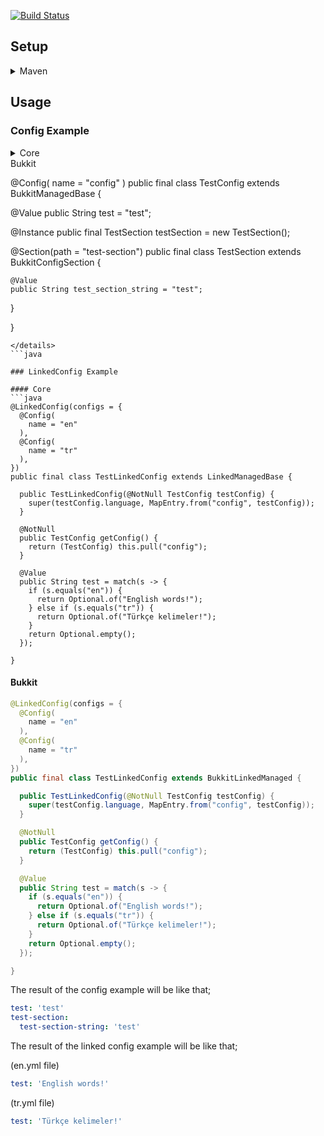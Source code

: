 [![Build Status](https://travis-ci.com/portlek/configs.svg?branch=old)](https://travis-ci.com/portlek/configs)
## Setup

<details>
<summary>Maven</summary>

```xml
<repository>
    <id>portlek</id>
    <url>https://dl.bintray.com/portlek/maven</url>
</repository>

<!-- For the all project type -->
<dependency>
  <groupId>io.github.portlek</groupId>
  <artifactId>configs-core</artifactId>
  <version>1.0</version>
</dependency>
<!-- For the bukkit projects -->
<dependency>
  <groupId>io.github.portlek</groupId>
  <artifactId>configs-bukkit</artifactId>
  <version>1.0</version>
</dependency>
```

Also you have to make relocation for the library with;

```xml
<plugin>
    <groupId>org.apache.maven.plugins</groupId>
    <artifactId>maven-shade-plugin</artifactId>
    <version>3.2.2</version>
    <configuration>
        <!-- Other settings -->
        <relocations>
            <relocation>
                <pattern>io.github.portlek.configs</pattern>
                <!-- Replace this -->
                <shadedPattern>[YOUR PACKAGE].configs</shadedPattern>
            </relocation>
        </relocations>
    </configuration>
    <executions>
        <execution>
            <phase>package</phase>
            <goals>
                <goal>shade</goal>
            </goals>
        </execution>
    </executions>
</plugin>
```
</details>

## Usage

### Config Example

<details>
<summary>Core</summary>

```java
@Config(
  name = "config"
)
public final class TestConfig extends ManagedBase {

  @Value
  public String test = "test";

  @Instance
  public final TestSection testSection = new TestSection();

  @Section(path = "test-section")
  public final class TestSection extends ConfigSectionBase {

    @Value
    public String test_section_string = "test";

  }

}
```
</details>
<summary>Bukkit</summary>

@Config(
  name = "config"
)
public final class TestConfig extends BukkitManagedBase {

  @Value
  public String test = "test";

  @Instance
  public final TestSection testSection = new TestSection();

  @Section(path = "test-section")
  public final class TestSection extends BukkitConfigSection {

    @Value
    public String test_section_string = "test";

  }

}
```
</details>
```java

### LinkedConfig Example

#### Core
```java
@LinkedConfig(configs = {
  @Config(
    name = "en"
  ),
  @Config(
    name = "tr"
  ),
})
public final class TestLinkedConfig extends LinkedManagedBase {

  public TestLinkedConfig(@NotNull TestConfig testConfig) {
    super(testConfig.language, MapEntry.from("config", testConfig));
  }

  @NotNull
  public TestConfig getConfig() {
    return (TestConfig) this.pull("config");
  }

  @Value
  public String test = match(s -> {
    if (s.equals("en")) {
      return Optional.of("English words!");
    } else if (s.equals("tr")) {
      return Optional.of("Türkçe kelimeler!");
    }
    return Optional.empty();
  });

}
```

#### Bukkit
```java
@LinkedConfig(configs = {
  @Config(
    name = "en"
  ),
  @Config(
    name = "tr"
  ),
})
public final class TestLinkedConfig extends BukkitLinkedManaged {

  public TestLinkedConfig(@NotNull TestConfig testConfig) {
    super(testConfig.language, MapEntry.from("config", testConfig));
  }

  @NotNull
  public TestConfig getConfig() {
    return (TestConfig) this.pull("config");
  }

  @Value
  public String test = match(s -> {
    if (s.equals("en")) {
      return Optional.of("English words!");
    } else if (s.equals("tr")) {
      return Optional.of("Türkçe kelimeler!");
    }
    return Optional.empty();
  });

}
```
The result of the config example will be like that;

```yml
test: 'test'
test-section:
  test-section-string: 'test'
```

The result of the linked config example will be like that;

(en.yml file)
```yml
test: 'English words!'
```
(tr.yml file)
```yml
test: 'Türkçe kelimeler!'
```
